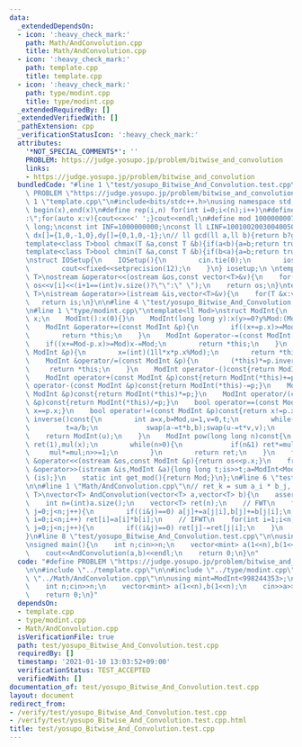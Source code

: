 ```yaml
---
data:
  _extendedDependsOn:
  - icon: ':heavy_check_mark:'
    path: Math/AndConvolution.cpp
    title: Math/AndConvolution.cpp
  - icon: ':heavy_check_mark:'
    path: template.cpp
    title: template.cpp
  - icon: ':heavy_check_mark:'
    path: type/modint.cpp
    title: type/modint.cpp
  _extendedRequiredBy: []
  _extendedVerifiedWith: []
  _pathExtension: cpp
  _verificationStatusIcon: ':heavy_check_mark:'
  attributes:
    '*NOT_SPECIAL_COMMENTS*': ''
    PROBLEM: https://judge.yosupo.jp/problem/bitwise_and_convolution
    links:
    - https://judge.yosupo.jp/problem/bitwise_and_convolution
  bundledCode: "#line 1 \"test/yosupo_Bitwise_And_Convolution.test.cpp\"\n#define\
    \ PROBLEM \"https://judge.yosupo.jp/problem/bitwise_and_convolution\"\n\n#line\
    \ 1 \"template.cpp\"\n#include<bits/stdc++.h>\nusing namespace std;\n#define ALL(x)\
    \ begin(x),end(x)\n#define rep(i,n) for(int i=0;i<(n);i++)\n#define debug(v) cout<<#v<<\"\
    :\";for(auto x:v){cout<<x<<' ';}cout<<endl;\n#define mod 1000000007\nusing ll=long\
    \ long;\nconst int INF=1000000000;\nconst ll LINF=1001002003004005006ll;\nint\
    \ dx[]={1,0,-1,0},dy[]={0,1,0,-1};\n// ll gcd(ll a,ll b){return b?gcd(b,a%b):a;}\n\
    template<class T>bool chmax(T &a,const T &b){if(a<b){a=b;return true;}return false;}\n\
    template<class T>bool chmin(T &a,const T &b){if(b<a){a=b;return true;}return false;}\n\
    \nstruct IOSetup{\n    IOSetup(){\n        cin.tie(0);\n        ios::sync_with_stdio(0);\n\
    \        cout<<fixed<<setprecision(12);\n    }\n} iosetup;\n \ntemplate<typename\
    \ T>\nostream &operator<<(ostream &os,const vector<T>&v){\n    for(int i=0;i<(int)v.size();i++)\
    \ os<<v[i]<<(i+1==(int)v.size()?\"\":\" \");\n    return os;\n}\ntemplate<typename\
    \ T>\nistream &operator>>(istream &is,vector<T>&v){\n    for(T &x:v)is>>x;\n \
    \   return is;\n}\n\n#line 4 \"test/yosupo_Bitwise_And_Convolution.test.cpp\"\n\
    \n#line 1 \"type/modint.cpp\"\ntemplate<ll Mod>\nstruct ModInt{\n    long long\
    \ x;\n    ModInt():x(0){}\n    ModInt(long long y):x(y>=0?y%Mod:(Mod-(-y)%Mod)%Mod){}\n\
    \    ModInt &operator+=(const ModInt &p){\n        if((x+=p.x)>=Mod) x-=Mod;\n\
    \        return *this;\n    }\n    ModInt &operator-=(const ModInt &p){\n    \
    \    if((x+=Mod-p.x)>=Mod)x-=Mod;\n        return *this;\n    }\n    ModInt &operator*=(const\
    \ ModInt &p){\n        x=(int)(1ll*x*p.x%Mod);\n        return *this;\n    }\n\
    \    ModInt &operator/=(const ModInt &p){\n        (*this)*=p.inverse();\n   \
    \     return *this;\n    }\n    ModInt operator-()const{return ModInt(-x);}\n\
    \    ModInt operator+(const ModInt &p)const{return ModInt(*this)+=p;}\n    ModInt\
    \ operator-(const ModInt &p)const{return ModInt(*this)-=p;}\n    ModInt operator*(const\
    \ ModInt &p)const{return ModInt(*this)*=p;}\n    ModInt operator/(const ModInt\
    \ &p)const{return ModInt(*this)/=p;}\n    bool operator==(const ModInt &p)const{return\
    \ x==p.x;}\n    bool operator!=(const ModInt &p)const{return x!=p.x;}\n    ModInt\
    \ inverse()const{\n        int a=x,b=Mod,u=1,v=0,t;\n        while(b>0){\n   \
    \         t=a/b;\n            swap(a-=t*b,b);swap(u-=t*v,v);\n        }\n    \
    \    return ModInt(u);\n    }\n    ModInt pow(long long n)const{\n        ModInt\
    \ ret(1),mul(x);\n        while(n>0){\n            if(n&1) ret*=mul;\n       \
    \     mul*=mul;n>>=1;\n        }\n        return ret;\n    }\n    friend ostream\
    \ &operator<<(ostream &os,const ModInt &p){return os<<p.x;}\n    friend istream\
    \ &operator>>(istream &is,ModInt &a){long long t;is>>t;a=ModInt<Mod>(t);return\
    \ (is);}\n    static int get_mod(){return Mod;}\n};\n#line 6 \"test/yosupo_Bitwise_And_Convolution.test.cpp\"\
    \n\n#line 1 \"Math/AndConvolution.cpp\"\n// ret_k = sum a_i * b_j, i&j=k \ntemplate<typename\
    \ T>\nvector<T> AndConvolution(vector<T> a,vector<T> b){\n    assert(a.size()==b.size());\n\
    \    int n=(int)a.size();\n    vector<T> ret(n);\n    // FWT\n    for(int i=1;i<n;i<<=1)for(int\
    \ j=0;j<n;j++){\n        if((i&j)==0) a[j]+=a[j|i],b[j]+=b[j|i];\n    }\n    for(int\
    \ i=0;i<n;i++) ret[i]=a[i]*b[i];\n    // IFWT\n    for(int i=1;i<n;i<<=1)for(int\
    \ j=0;j<n;j++){\n        if((i&j)==0) ret[j]-=ret[j|i];\n    }\n    return ret;\n\
    }\n#line 8 \"test/yosupo_Bitwise_And_Convolution.test.cpp\"\n\nusing mint=ModInt<998244353>;\n\
    \nsigned main(){\n    int n;cin>>n;\n    vector<mint> a(1<<n),b(1<<n);\n    cin>>a>>b;\n\
    \    cout<<AndConvolution(a,b)<<endl;\n    return 0;\n}\n"
  code: "#define PROBLEM \"https://judge.yosupo.jp/problem/bitwise_and_convolution\"\
    \n\n#include \"../template.cpp\"\n\n#include \"../type/modint.cpp\"\n\n#include\
    \ \"../Math/AndConvolution.cpp\"\n\nusing mint=ModInt<998244353>;\n\nsigned main(){\n\
    \    int n;cin>>n;\n    vector<mint> a(1<<n),b(1<<n);\n    cin>>a>>b;\n    cout<<AndConvolution(a,b)<<endl;\n\
    \    return 0;\n}"
  dependsOn:
  - template.cpp
  - type/modint.cpp
  - Math/AndConvolution.cpp
  isVerificationFile: true
  path: test/yosupo_Bitwise_And_Convolution.test.cpp
  requiredBy: []
  timestamp: '2021-01-10 13:03:52+09:00'
  verificationStatus: TEST_ACCEPTED
  verifiedWith: []
documentation_of: test/yosupo_Bitwise_And_Convolution.test.cpp
layout: document
redirect_from:
- /verify/test/yosupo_Bitwise_And_Convolution.test.cpp
- /verify/test/yosupo_Bitwise_And_Convolution.test.cpp.html
title: test/yosupo_Bitwise_And_Convolution.test.cpp
---
```

